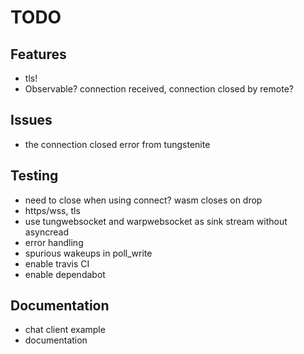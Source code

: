 # TODO

## Features
- tls!
- Observable? connection received, connection closed by remote?

## Issues
- the connection closed error from tungstenite

## Testing
- need to close when using connect? wasm closes on drop
- https/wss, tls
- use tungwebsocket and warpwebsocket as sink stream without asyncread
- error handling
- spurious wakeups in poll_write
- enable travis CI
- enable dependabot


## Documentation
- chat client example
- documentation
